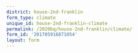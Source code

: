 ```yaml
---
district: house-2nd-franklin
form_type: climate
unique_id: house-2nd-franklin-climate
permalink: /2020bq/house-2nd-franklin/climate/
form_id: '201705916871054'
layout: form
---
```

